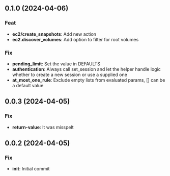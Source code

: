 ## 0.1.0 (2024-04-06)

### Feat

- **ec2/create_snapshots**: Add new action
- **ec2.discover_volumes**: Add option to filter for root volumes

### Fix

- **pending_limit**: Set the value in DEFAULTS
- **authentication**: Always call set_session and let the helper handle logic whether to create a new session or use a supplied one
- **at_most_one_rule**: Exclude empty lists from evaluated params, [] can be a default value

## 0.0.3 (2024-04-05)

### Fix

- **return-value**: It was misspelt

## 0.0.2 (2024-04-05)

### Fix

- **init**: Initial commit

